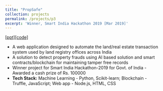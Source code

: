 ```yaml
---
title: "PropSafe"
collection: projects
permalink: /projects/p3
excerpt: 'Winner, Smart India Hackathon 2019 [Mar 2019]'
---
```


[[ppt]](https://raghav1606.github.io/files/PropSafe_SIH_Proposal.pdf)[[code]](https://github.com/Raghav1606/propsafe_block)

* A web application designed to automate the land/real estate transaction system used by land registry offices across India
* A solution to detect property frauds using AI based solution and smart contracts/blockchain for maintaining tamper free records
* Winner project for Smart India Hackathon-2019 for Govt. of India - Awarded a cash prize of Rs. 100000
* <b>Tech Stack:</b> Machine Learning - Python, Scikit-learn; Blockchain - Truffle, JavaScript; Web app - Node.js, HTML, CSS 